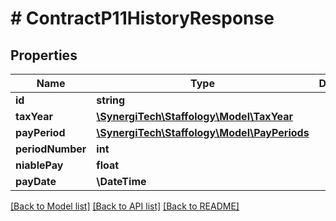 # # ContractP11HistoryResponse

## Properties

Name | Type | Description | Notes
------------ | ------------- | ------------- | -------------
**id** | **string** |  | [optional]
**taxYear** | [**\SynergiTech\Staffology\Model\TaxYear**](TaxYear.md) |  | [optional]
**payPeriod** | [**\SynergiTech\Staffology\Model\PayPeriods**](PayPeriods.md) |  | [optional]
**periodNumber** | **int** |  | [optional]
**niablePay** | **float** |  | [optional]
**payDate** | **\DateTime** |  | [optional]

[[Back to Model list]](../../README.md#models) [[Back to API list]](../../README.md#endpoints) [[Back to README]](../../README.md)
